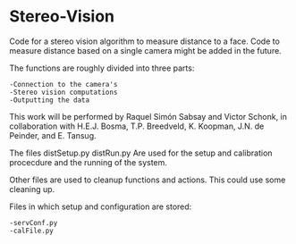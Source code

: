 # Stereo-Vision
Code for a stereo vision algorithm to measure distance to a face. Code to measure distance based on a single camera might be added in the future.

The functions are roughly divided into three parts:

	-Connection to the camera's
	-Stereo vision computations
	-Outputting the data
	
This work will be performed by Raquel Simón Sabsay and Victor Schonk, in collaboration with H.E.J. Bosma, T.P. Breedveld, K. Koopman, J.N. de Peinder, and E. Tansug.

The files 
	distSetup.py
	distRun.py
Are used for the setup and calibration procecdure and the running of the system.

Other files are used to cleanup functions and actions. This could use some cleaning up.

Files in which setup and configuration are stored:

	-servConf.py
	-calFile.py